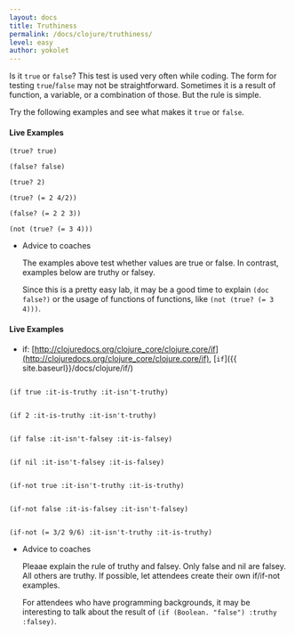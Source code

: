 ```yaml
---
layout: docs
title: Truthiness
permalink: /docs/clojure/truthiness/
level: easy
author: yokolet
---
```


Is it `true` or `false`? This test is used very often while coding.
The form for testing `true`/`false` may not be straightforward.
Sometimes it is a result of function, a variable, or a combination of those.
But the rule is simple. 

Try the following examples and see what makes it `true` or `false`.


#### Live Examples

~~~klipse
(true? true)
~~~
~~~klipse
(false? false)
~~~
~~~klipse
(true? 2)
~~~
~~~klipse
(true? (= 2 4/2))
~~~
~~~klipse
(false? (= 2 2 3))
~~~
~~~klipse
(not (true? (= 3 4)))
~~~


- Advice to coaches

    The examples above test whether values are true or false. In contrast, examples below are truthy or falsey.

    Since this is a pretty easy lab, it may be a good time to explain `(doc false?)` or the usage of functions of functions, like `(not (true? (= 3 4)))`.

#### Live Examples

  - if: [http://clojuredocs.org/clojure_core/clojure.core/if](http://clojuredocs.org/clojure_core/clojure.core/if), [`if`]({{ site.baseurl}}/docs/clojure/if/)

<pre><code class="language-klipse" data-eval-context="expr">
(if true :it-is-truthy :it-isn't-truthy)
</code></pre>


<pre><code class="language-klipse" data-eval-context="expr">
(if 2 :it-is-truthy :it-isn't-truthy)
</code></pre>


<pre><code class="language-klipse" data-eval-context="expr">
(if false :it-isn't-falsey :it-is-falsey)
</code></pre>

<pre><code class="language-klipse" data-eval-context="expr">
(if nil :it-isn't-falsey :it-is-falsey)
</code></pre>

<pre><code class="language-klipse" data-eval-context="expr">
(if-not true :it-isn't-truthy :it-is-truthy)
</code></pre>
<pre><code class="language-klipse" data-eval-context="expr">
(if-not false :it-is-falsey :it-isn't-falsey)
</code></pre>

<pre><code class="language-klipse" data-eval-context="expr">
(if-not (= 3/2 9/6) :it-isn't-truthy :it-is-truthy)
</code></pre>


- Advice to coaches

    Pleaae explain the rule of truthy and falsey. Only false and nil are falsey. All others are truthy. If possible, let attendees create their own if/if-not examples.

    For attendees who have programming backgrounds, it may be interesting to talk about the result of `(if (Boolean. "false") :truthy :falsey)`.
